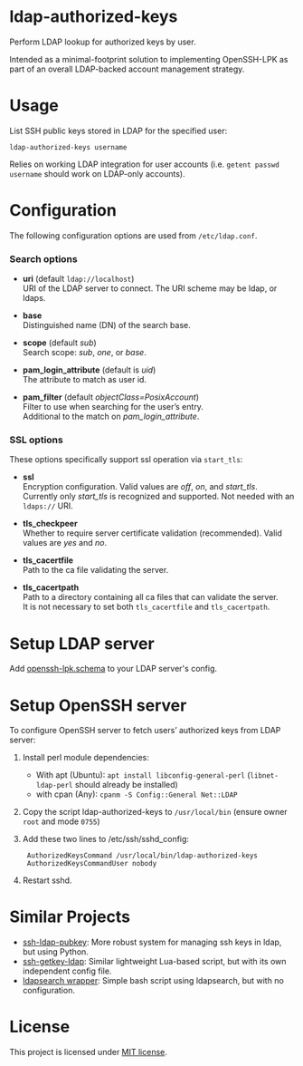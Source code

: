 # ldap-authorized-keys

Perform LDAP lookup for authorized keys by user.

Intended as a minimal-footprint solution to implementing OpenSSH-LPK as part of an overall LDAP-backed account management strategy.

# Usage

List SSH public keys stored in LDAP for the specified user:

    ldap-authorized-keys username

Relies on working LDAP integration for user accounts (i.e. `getent passwd username` should work on LDAP-only accounts).

# Configuration

The following configuration options are used from `/etc/ldap.conf`.

### Search options

* **uri** (default `ldap://localhost`)  
    URI of the LDAP server to connect. The URI scheme may be ldap, or ldaps.
               
* **base**  
    Distinguished name (DN) of the search base.
    
* **scope** (default _sub_)  
    Search scope: _sub_, _one_, or _base_.

* **pam_login_attribute** (default is _uid_)  
     The attribute to match as user id.

* **pam_filter** (default _objectClass=PosixAccount_)  
    Filter to use when searching for the user’s entry.  
    Additional to the match on _pam_login_attribute_.

### SSL options

These options specifically support ssl operation via `start_tls`:

* **ssl**  
    Encryption configuration.  Valid values are _off_, _on_, and _start_tls_.  
    Currently only _start_tls_ is recognized and supported.  Not needed with an `ldaps://` URI.

* **tls_checkpeer**  
    Whether to require server certificate validation (recommended).  Valid values are _yes_ and _no_.

* **tls_cacertfile**  
    Path to the ca file validating the server.

* **tls_cacertpath**  
    Path to a directory containing all ca files that can validate the server.  
    It is not necessary to set both `tls_cacertfile` and `tls_cacertpath`.

# Setup LDAP server

Add [openssh-lpk.schema](openssh-lpk.schema) to your LDAP server's config.

# Setup OpenSSH server

To configure OpenSSH server to fetch users’ authorized keys from LDAP server:

1. Install perl module dependencies:
   - With apt (Ubuntu): `apt install libconfig-general-perl` (`libnet-ldap-perl` should already be installed)
   - with cpan (Any): `cpanm -S Config::General Net::LDAP`
2. Copy the script ldap-authorized-keys to `/usr/local/bin` (ensure owner `root` and mode `0755`)
3. Add these two lines to /etc/ssh/sshd_config:

        AuthorizedKeysCommand /usr/local/bin/ldap-authorized-keys
        AuthorizedKeysCommandUser nobody

4. Restart sshd.

# Similar Projects

 - [ssh-ldap-pubkey](https://github.com/jirutka/ssh-ldap-pubkey): More robust system for managing ssh keys in ldap, but using Python.
 - [ssh-getkey-ldap](https://github.com/jirutka/ssh-getkey-ldap): Similar lightweight Lua-based script, but with its own independent config file.
 - [ldapsearch wrapper](https://gist.github.com/jirutka/b15c31b2739a4f3eab63): Simple bash script using ldapsearch, but with no configuration.

# License

This project is licensed under [MIT license](http://opensource.org/licenses/MIT).
